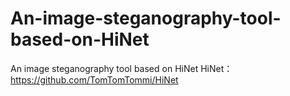 # An-image-steganography-tool-based-on-HiNet
An image steganography tool based on HiNet
HiNet：https://github.com/TomTomTommi/HiNet

